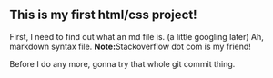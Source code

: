 <h2>This is my first html/css project!</h2>
<p>First, I need to find out what an md file is. (a little googling later) Ah, markdown syntax file. <strong>Note:</strong>Stackoverflow dot com is my friend!</p>
<p>Before I do any more, gonna try that whole git commit thing.</p>

